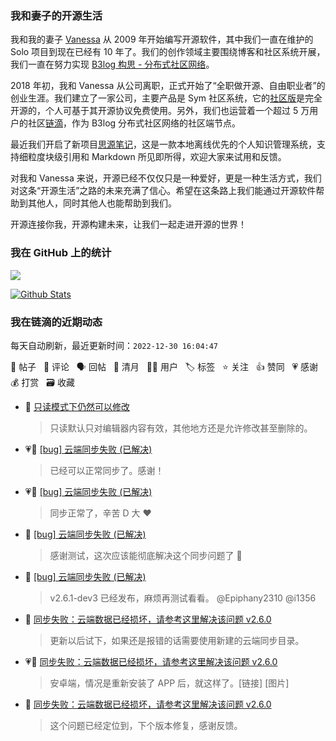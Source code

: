 ### 我和妻子的开源生活

我和我的妻子 [Vanessa](https://github.com/Vanessa219) 从 2009 年开始编写开源软件，其中我们一直在维护的 Solo 项目到现在已经有 10 年了。我们的创作领域主要围绕博客和社区系统开展，我们一直在努力实现 [B3log 构思 - 分布式社区网络](https://ld246.com/article/1546941897596)。

2018 年初，我和 Vanessa 从公司离职，正式开始了“全职做开源、自由职业者”的创业生涯。我们建立了一家公司，主要产品是 Sym 社区系统，它的[社区版](https://github.com/88250/symphony)是完全开源的，个人可基于其开源协议免费使用。另外，我们也运营着一个超过 5 万用户的社区[链滴](https://ld246.com)，作为 B3log 分布式社区网络的社区端节点。

最近我们开启了新项目[思源笔记](https://github.com/siyuan-note/siyuan)，这是一款本地离线优先的个人知识管理系统，支持细粒度块级引用和 Markdown 所见即所得，欢迎大家来试用和反馈。

对我和 Vanessa 来说，开源已经不仅仅只是一种爱好，更是一种生活方式，我们对这条“开源生活”之路的未来充满了信心。希望在这条路上我们能通过开源软件帮助到其他人，同时其他人也能帮助到我们。

开源连接你我，开源构建未来，让我们一起走进开源的世界！

### 我在 GitHub 上的统计

<a title="Hits" target="_blank" href="https://github.com/88250/88250"><img src="https://hits.b3log.org/88250/88250.svg"></a>

[![Github Stats](https://github-readme-stats.vercel.app/api?username=88250&theme=tokyonight&show_icons=true)](https://github.com/88250)

<!--events start -->

### 我在链滴的近期动态

每天自动刷新，最近更新时间：`2022-12-30 16:04:47`

📝 帖子 &nbsp; 💬 评论 &nbsp; 🗣 回帖 &nbsp; 🌙 清月 &nbsp; 👨‍💻 用户 &nbsp; 🏷️ 标签 &nbsp; ⭐️ 关注 &nbsp; 👍 赞同 &nbsp; 💗 感谢 &nbsp; 💰 打赏 &nbsp; 🗃 收藏

* 💬 [只读模式下仍然可以修改](https://ld246.com/article/1672370608098/comment/1672370769173#comments)

  > 只读默认只对编辑器内容有效，其他地方还是允许修改甚至删除的。
* 💗💬 [[bug] 云端同步失败 (已解决)](https://ld246.com/article/1672296266342/comment/1672368374833#comments)

  > 已经可以正常同步了。感谢！
* 💗💬 [[bug] 云端同步失败 (已解决)](https://ld246.com/article/1672296266342/comment/1672368821514#comments)

  > 同步正常了，辛苦 D 大 ❤️
* 💬 [[bug] 云端同步失败 (已解决)](https://ld246.com/article/1672296266342/comment/1672368478597#comments)

  > 感谢测试，这次应该能彻底解决这个同步问题了 🙏
* 💬 [[bug] 云端同步失败 (已解决)](https://ld246.com/article/1672296266342/comment/1672365637757#comments)

  > v2.6.1-dev3 已经发布，麻烦再测试看看。 @Epiphany2310 @i1356
* 💬 [同步失败：云端数据已经损坏，请参考这里解决该问题 v2.6.0](https://ld246.com/article/1672331780336/comment/1672365412881#comments)

  > 更新以后试下，如果还是报错的话需要使用新建的云端同步目录。
* 💗📝 [同步失败：云端数据已经损坏，请参考这里解决该问题 v2.6.0](https://ld246.com/article/1672331780336)

  > 安卓端，情况是重新安装了 APP 后，就这样了。[链接] [图片]
* 💬 [同步失败：云端数据已经损坏，请参考这里解决该问题 v2.6.0](https://ld246.com/article/1672331780336/comment/1672333398427#comments)

  > 这个问题已经定位到，下个版本修复，感谢反馈。


<!--events end -->
